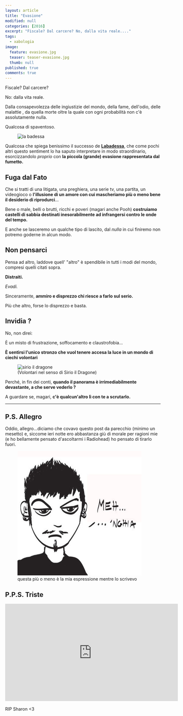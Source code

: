 ```yaml
---
layout: article
title: "Evasione"
modified: null
categories: [2016]
excerpt: "Fiscale? Dal carcere? No, dalla vita reale...."
tags:
  - xabologia
image: 
  feature: evasione.jpg
  teaser: teaser-evasione.jpg
  thumb: null
published: true
comments: true
---
```


Fiscale? Dal carcere?

No: dalla vita reale.

Dalla consapevolezza delle ingiustizie del mondo, della fame, dell'odio, delle malattie , da quella morte oltre la quale con ogni probabilità non c'è assolutamente nulla.

Qualcosa di spaventoso. 

<figure>
<img src='https://scontent-mxp1-1.xx.fbcdn.net/v/t1.0-9/12321328_459768264227684_1042083069774386263_n.jpg?oh=dc9a014971b66337216b0b6d3e8020b4&oe=58D55834' alt='la badessa'>
</figure>

Qualcosa che spiega benissimo il successo de [**Labadessa**](https://www.facebook.com/mattlabaart/), che come pochi altri questo sentiment lo ha saputo interpretare in modo straordinario, esorcizzandolo _proprio_ con **la piccola (grande) evasione rappresentata dal fumetto.**

## Fuga dal Fato 

Che si tratti di una litigata, una preghiera, una serie tv, una partita, un videogioco o **l'illusione di un amore con cui mascheriamo più o meno bene il desiderio di riprodurci**...

Bene o male, belli o brutti, ricchi e poveri (magari anche Pooh) **costruiamo castelli di sabbia destinati inesorabilmente ad infrangersi contro le onde del tempo.**

E anche se lasceremo un qualche tipo di lascito, dal _nulla_ in cui finiremo non potremo goderne in alcun modo.

## Non pensarci

Pensa ad altro, laddove quell' "altro" è spendibile in tutti i modi del mondo, compresi quelli citati sopra.

**Distraiti.** 

_Evadi._

Sinceramente, **ammiro e disprezzo chi riesce a farlo sul serio.**

Più che altro, forse lo disprezzo e basta.

## Invidia ?

No, non direi:

È un misto di frustrazione, soffocamento e claustrofobia...

**È sentirsi l'unico stronzo che vuol tenere accesa la luce in un mondo di ciechi volontari**

<figure>
<img src='http://2.bp.blogspot.com/-44POH924vy4/UoG7xzw8jjI/AAAAAAAA0sE/7vtG1l7Tvk0/s1600/45-cavalieri-dello-zodiaco-asgard-episodio-5.jpg' alt='sirio il dragone'>
<figcaption>(Volontari nel senso di Sirio il Dragone)
</figcaption>
</figure>

Perché, in fin dei conti, **quando il panorama è irrimediabilmente devastante, a che serve vederlo ?**

A guardare se, magari, **c'è qualcun'altro lì con te a scrutarlo.**

------------------------------------------

## P.S. Allegro

Oddio, allegro...diciamo che covavo questo post da parecchio (minimo un mesetto) e, siccome ieri notte ero abbastanza giù di morale per ragioni mie (e ho bellamente pensato d'ascoltarmi i Radiohead) ho pensato di tirarlo fuori.

<figure>
<img src='/gallery/artwork/io.jpg' alt='mehnghia'>
<figcaption>questa più o meno è la mia espressione mentre lo scrivevo</figcaption>
</figure>

## P.P.S. Triste

<iframe width="560" height="315" src="https://www.youtube.com/embed/8ouI5KcyHfE" frameborder="0" allowfullscreen></iframe>

RIP Sharon <3